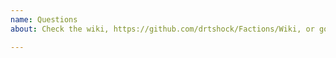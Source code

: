 ```yaml
---
name: Questions
about: Check the wiki, https://github.com/drtshock/Factions/Wiki, or go to our Discord, https://discord.gg/F7gexAQ for questions!

---
```

<!-- Questions should be posted on our Discord, https://discord.gg/F7gexAQ, as posting here will make it harder for us to find other bugs and issues. Check the wiki, https://github.com/drtshock/Factions/Wiki, as well just to make sure it hasn't been already asked. -->
